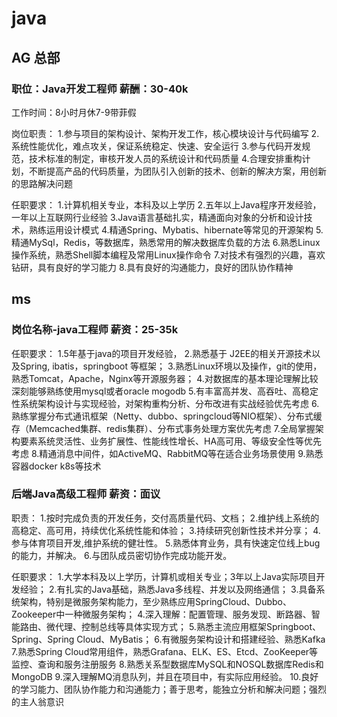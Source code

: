 # java 
## AG 总部
### 职位：Java开发工程师 薪酬：30-40k
工作时间：8小时月休7-9带菲假

岗位职责：
1.参与项目的架构设计、架构开发工作，核心模块设计与代码编写
2.系统性能优化，难点攻关，保证系统稳定、快速、安全运行
3.参与代码开发规范，技术标准的制定，审核开发人员的系统设计和代码质量
4.合理安排重构计划，不断提高产品的代码质量，为团队引入创新的技术、创新的解决方案，用创新的思路解决问题

任职要求：
1.计算机相关专业，本科及以上学历
2.五年以上Java程序开发经验，一年以上互联网行业经验
3.Java语言基础扎实，精通面向对象的分析和设计技术，熟练运用设计模式
4.精通Spring、Mybatis、hibernate等常见的开源架构
5.精通MySql，Redis，等数据库，熟悉常用的解决数据库负载的方法
6.熟悉Linux操作系统，熟悉Shell脚本编程及常用Linux操作命令
7.对技术有强烈的兴趣，喜欢钻研，具有良好的学习能力
8.具有良好的沟通能力，良好的团队协作精神

## ms
### 岗位名称-java工程师 薪资：25-35k
任职要求：
1.5年基于java的项目开发经验，
2.熟悉基于 J2EE的相关开源技术以及Spring, ibatis，springboot 等框架；
3.熟悉Linux环境以及操作，git的使用，熟悉Tomcat，Apache，Nginx等开源服务器；
4.对数据库的基本理论理解比较深刻能够熟练使用mysql或者oracle mogodb
5.有丰富高并发、高吞吐、高稳定性系统架构设计与实现经验，对架构重构分析、分布改进有实战经验优先考虑
6.熟练掌握分布式通讯框架（Netty、dubbo、springcloud等NIO框架）、分布式缓存（Memcached集群、redis集群）、分布式事务处理方案优先考虑
7.全局掌握架构要素系统灵活性、业务扩展性、性能线性增长、HA高可用、等级安全性等优先考虑
8.精通消息中间件，如ActiveMQ、RabbitMQ等在适合业务场景使用
9.熟悉容器docker k8s等技术

### 后端Java高级工程师 薪资：面议

职责：
1.按时完成负责的开发任务，交付高质量代码、文档；
2.维护线上系统的高稳定、高可用，持续优化系统性能和体验；
3.持续研究创新性技术并分享；
4.参与体育项目开发,维护系统的健壮性。
5.熟悉体育业务，具有快速定位线上bug的能力，并解决。
6.与团队成员密切协作完成功能开发。

任职要求：
1.大学本科及以上学历，计算机或相关专业；3年以上Java实际项目开发经验；
2.有扎实的Java基础，熟悉Java多线程、并发以及网络通信；
3.具备系统架构，特别是微服务架构能力，至少熟练应用SpringCloud、Dubbo、Zookeeper中一种微服务架构；
4.深入理解：配置管理、服务发现、断路器、智能路由、微代理、控制总线等具体实现方式；
5.熟悉主流应用框架Springboot、Spring、Spring Cloud、MyBatis；
6.有微服务架构设计和搭建经验、熟悉Kafka
7.熟悉Spring Cloud常用组件，熟悉Grafana、ELK、ES、Etcd、ZooKeeper等监控、查询和服务注册服务
8.熟悉关系型数据库MySQL和NOSQL数据库Redis和MongoDB
9.深入理解MQ消息队列，并且在项目中，有实际应用经验。
10.良好的学习能力、团队协作能力和沟通能力；善于思考，能独立分析和解决问题；强烈的主人翁意识